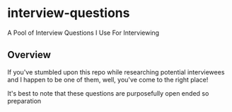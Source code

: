 # interview-questions

A Pool of Interview Questions I Use For Interviewing

## Overview

If you've stumbled upon this repo while researching potential interviewees and I happen to be one of them, well, you've come to the right place!

It's best to note that these questions are purposefully open ended so preparation
